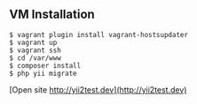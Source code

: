## VM Installation

    $ vagrant plugin install vagrant-hostsupdater
    $ vagrant up
    $ vagrant ssh
    $ cd /var/www
    $ composer install
    $ php yii migrate
    
[Open site http://yii2test.dev](http://yii2test.dev)
